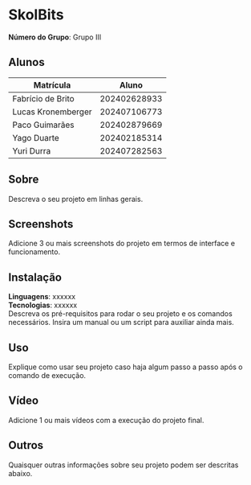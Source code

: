 # SkolBits

**Número do Grupo**: Grupo III<br>

## Alunos
|Matrícula | Aluno |
| -- | -- |
| Fabrício de Brito  |  202402628933 |
| Lucas Kronemberger  |  202407106773 |
| Paco Guimarães  |  202402879669 |
| Yago Duarte  |  202402185314 |
| Yuri Durra  |  202407282563 |

## Sobre 
Descreva o seu projeto em linhas gerais. 

## Screenshots
Adicione 3 ou mais screenshots do projeto em termos de interface e funcionamento.

## Instalação 
**Linguagens**: xxxxxx<br>
**Tecnologias**: xxxxxx<br>
Descreva os pré-requisitos para rodar o seu projeto e os comandos necessários.
Insira um manual ou um script para auxiliar ainda mais.

## Uso 
Explique como usar seu projeto caso haja algum passo a passo após o comando de execução.

## Vídeo
Adicione 1 ou mais vídeos com a execução do projeto final.

## Outros 
Quaisquer outras informações sobre seu projeto podem ser descritas abaixo.
